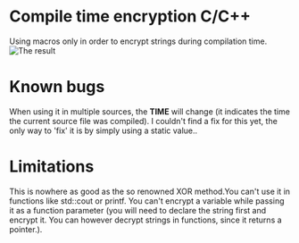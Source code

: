 # Compile time encryption C/C++
Using macros only in order to encrypt strings during compilation time.
![The result](https://i.imgur.com/YRmp9qa.png)


# Known bugs
When using it in multiple sources, the __TIME__ will change (it indicates the time the current source file was compiled).
I couldn't find a fix for this yet, the only way to 'fix' it is by simply using a static value..

# Limitations
This is nowhere as good as the so renowned XOR method.You can't use it in functions like std::cout or printf. You can't
encrypt a variable while passing it as a function parameter (you will need to declare the string first and encrypt it.
You can however decrypt strings in functions, since it returns a pointer.).

